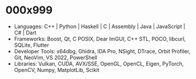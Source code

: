 # 000x999

- Languages: C++ | Python | Haskell | C | Assembly | Java | JavaScript | C# | Dart
- Frameworks: Boost, Qt, C POSIX, Dear ImGUI, C++ STL, POCO, libcurl, SQLite, Flutter
- Developer Tools: x64dbg, Ghidra, IDA Pro, NSight, DTrace, Orbit Profiler, Git, NeoVim, VS 2022, PowerShell
- Libraries: Vulkan, CUDA, AVX/SSE, OpenGL, OpenCL, Eigen, PyTorch, OpenCV, Numpy, MatplotLib, Scikit
